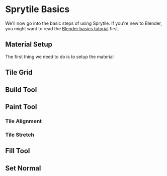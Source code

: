 # Sprytile Basics

We'll now go into the basic steps of using Sprytile. If you're new to Blender, you might want to read the [Blender basics tutorial](tutorial/blender-basics.md) first.

## Material Setup

The first thing we need to do is to setup the material

## Tile Grid

## Build Tool

## Paint Tool

### Tile Alignment

### Tile Stretch

## Fill Tool

## Set Normal